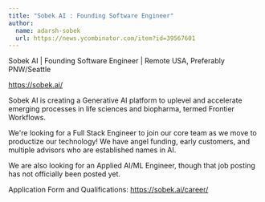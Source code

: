 ```yaml
---
title: "Sobek AI : Founding Software Engineer"
author:
  name: adarsh-sobek
  url: https://news.ycombinator.com/item?id=39567601
---
```

Sobek AI | Founding Software Engineer | Remote USA, Preferably PNW&#x2F;Seattle

<a href="https:&#x2F;&#x2F;sobek.ai&#x2F;" rel="nofollow">https:&#x2F;&#x2F;sobek.ai&#x2F;</a>

Sobek AI is creating a Generative AI platform to uplevel and accelerate emerging processes in life sciences and biopharma, termed Frontier Workflows.

We&#x27;re looking for a Full Stack Engineer to join our core team as we move to productize our technology! We have angel funding, early customers, and multiple advisors who are established names in AI.

We are also looking for an Applied AI&#x2F;ML Engineer, though that job posting has not officially been posted yet.

Application Form and Qualifications: <a href="https:&#x2F;&#x2F;sobek.ai&#x2F;career&#x2F;" rel="nofollow">https:&#x2F;&#x2F;sobek.ai&#x2F;career&#x2F;</a>
